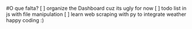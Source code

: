 #O que falta?
[ ] organize the Dashboard cuz its ugly for now
[ ] todo list in js with file manipulation
[ ] learn web scraping with py to integrate weather
happy coding :)